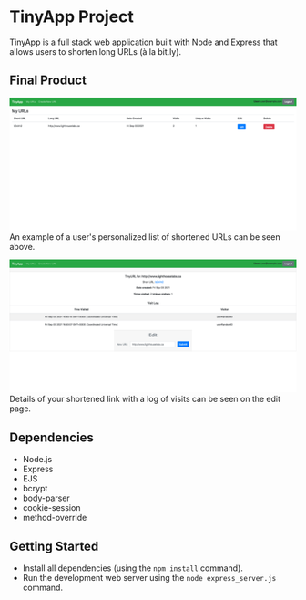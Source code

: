 # TinyApp Project

TinyApp is a full stack web application built with Node and Express that allows users to shorten long URLs (à la bit.ly).

## Final Product

![Example of a user's list of shortened URLs](docs/url-page.png)
An example of a user's personalized list of shortened URLs can be seen above.

!["Example of creating a new TinyURL"](docs/url-edit-page.png)
Details of your shortened link with a log of visits can be seen on the edit page.

## Dependencies

- Node.js
- Express
- EJS
- bcrypt
- body-parser
- cookie-session
- method-override

## Getting Started

- Install all dependencies (using the `npm install` command).
- Run the development web server using the `node express_server.js` command.